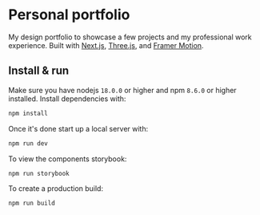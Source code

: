 # Personal portfolio

My design portfolio to showcase a few projects and my professional work experience. Built with [Next.js](https://nextjs.org/), [Three.js](https://threejs.org/), and [Framer Motion](https://www.framer.com/motion/).

## Install & run

Make sure you have nodejs `18.0.0` or higher and npm `8.6.0` or higher installed. Install dependencies with:

```bash
npm install
```

Once it's done start up a local server with:

```bash
npm run dev
```

To view the components storybook:

```bash
npm run storybook
```

To create a production build:

```bash
npm run build
```
